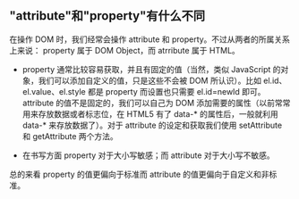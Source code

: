 ## "attribute"和"property"有什么不同

在操作 DOM 时，我们经常会操作 attribute 和 property。不过从两者的所属关系上来说： property 属于 DOM Object，而 atrribute 属于 HTML。

* property 通常比较容易获取，并且有固定的值（当然，类似 JavaScript 的对象，我们可以添加自定义的值，只是这些不会被 DOM 所认识）。比如 el.id、el.value、el.style 都是 property 而设置也只需要 el.id=newId 即可。attribute 的值不是固定的，我们可以自己为 DOM 添加需要的属性（以前常常用来存放数据或者标志位，在 HTML5 有了 data-* 的属性后，一般就利用 data-* 来存放数据了）。对于 attribute 的设定和获取我们使用 setAttribute 和 getAttribute 两个方法。

* 在书写方面 property 对于大小写敏感；而 attribute 对于大小写不敏感。

总的来看 property 的值更偏向于标准而 attribute 的值更偏向于自定义和非标准。